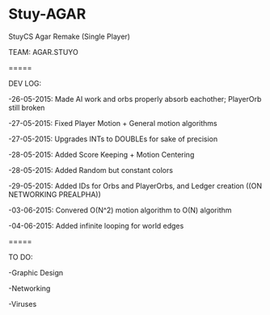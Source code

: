 # Stuy-AGAR
StuyCS Agar Remake (Single Player)

TEAM: AGAR.STUYO 

=====

DEV LOG:

-26-05-2015: Made AI work and orbs properly absorb eachother; PlayerOrb still broken

-27-05-2015: Fixed Player Motion + General motion algorithms

-27-05-2015: Upgrades INTs to DOUBLEs for sake of precision

-28-05-2015: Added Score Keeping + Motion Centering

-28-05-2015: Added Random but constant colors 

-29-05-2015: Added IDs for Orbs and PlayerOrbs, and Ledger creation ((ON NETWORKING PREALPHA))

-03-06-2015: Convered O(N^2) motion algorithm to O(N) algorithm

-04-06-2015: Added infinite looping for world edges

=====

TO DO:

-Graphic Design

-Networking

-Viruses
